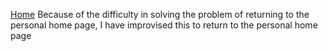 [Home](https://uid-0000000.github.io/)
Because of the difficulty in solving the problem of returning to the personal home page, I have improvised this to return to the personal home page
